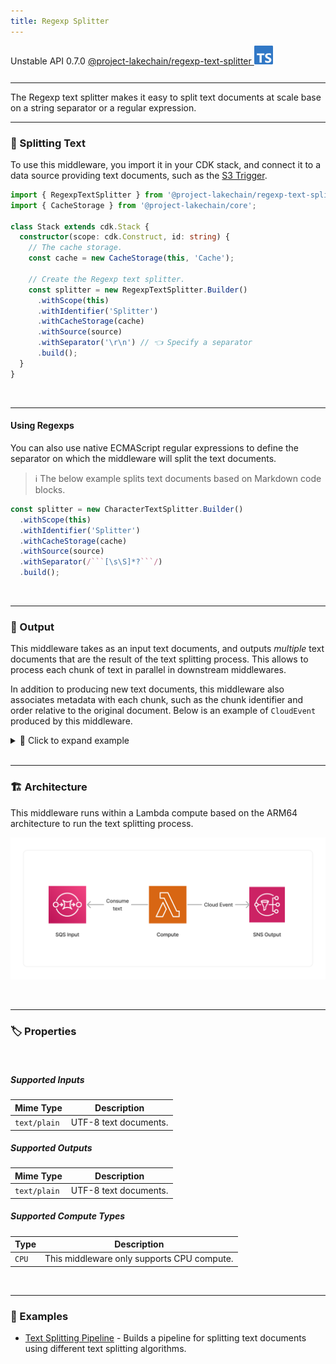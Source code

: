 ```yaml
---
title: Regexp Splitter
---
```


<span title="Label: Pro" data-view-component="true" class="Label Label--api text-uppercase">
  Unstable API
</span>
<span title="Label: Pro" data-view-component="true" class="Label Label--version text-uppercase">
  0.7.0
</span>
<span title="Label: Pro" data-view-component="true" class="Label Label--package">
  <a target="_blank" href="https://www.npmjs.com/package/@project-lakechain/regexp-text-splitter">
    @project-lakechain/regexp-text-splitter
  </a>
</span>
<span class="language-icon">
  <svg role="img" viewBox="0 0 24 24" width="30" xmlns="http://www.w3.org/2000/svg" style="fill: #3178C6;"><title>TypeScript</title><path d="M1.125 0C.502 0 0 .502 0 1.125v21.75C0 23.498.502 24 1.125 24h21.75c.623 0 1.125-.502 1.125-1.125V1.125C24 .502 23.498 0 22.875 0zm17.363 9.75c.612 0 1.154.037 1.627.111a6.38 6.38 0 0 1 1.306.34v2.458a3.95 3.95 0 0 0-.643-.361 5.093 5.093 0 0 0-.717-.26 5.453 5.453 0 0 0-1.426-.2c-.3 0-.573.028-.819.086a2.1 2.1 0 0 0-.623.242c-.17.104-.3.229-.393.374a.888.888 0 0 0-.14.49c0 .196.053.373.156.529.104.156.252.304.443.444s.423.276.696.41c.273.135.582.274.926.416.47.197.892.407 1.266.628.374.222.695.473.963.753.268.279.472.598.614.957.142.359.214.776.214 1.253 0 .657-.125 1.21-.373 1.656a3.033 3.033 0 0 1-1.012 1.085 4.38 4.38 0 0 1-1.487.596c-.566.12-1.163.18-1.79.18a9.916 9.916 0 0 1-1.84-.164 5.544 5.544 0 0 1-1.512-.493v-2.63a5.033 5.033 0 0 0 3.237 1.2c.333 0 .624-.03.872-.09.249-.06.456-.144.623-.25.166-.108.29-.234.373-.38a1.023 1.023 0 0 0-.074-1.089 2.12 2.12 0 0 0-.537-.5 5.597 5.597 0 0 0-.807-.444 27.72 27.72 0 0 0-1.007-.436c-.918-.383-1.602-.852-2.053-1.405-.45-.553-.676-1.222-.676-2.005 0-.614.123-1.141.369-1.582.246-.441.58-.804 1.004-1.089a4.494 4.494 0 0 1 1.47-.629 7.536 7.536 0 0 1 1.77-.201zm-15.113.188h9.563v2.166H9.506v9.646H6.789v-9.646H3.375z"/></svg>
</span>
<div style="margin-top: 26px"></div>

---

The Regexp text splitter makes it easy to split text documents at scale base on a string separator or a regular expression.

---

### 📝 Splitting Text

To use this middleware, you import it in your CDK stack, and connect it to a data source providing text documents, such as the [S3 Trigger](/project-lakechain/triggers/s3-event-trigger).

```typescript
import { RegexpTextSplitter } from '@project-lakechain/regexp-text-splitter';
import { CacheStorage } from '@project-lakechain/core';

class Stack extends cdk.Stack {
  constructor(scope: cdk.Construct, id: string) {
    // The cache storage.
    const cache = new CacheStorage(this, 'Cache');

    // Create the Regexp text splitter.
    const splitter = new RegexpTextSplitter.Builder()
      .withScope(this)
      .withIdentifier('Splitter')
      .withCacheStorage(cache)
      .withSource(source)
      .withSeparator('\r\n') // 👈 Specify a separator
      .build();
  }
}
```

<br>

---

#### Using Regexps

You can also use native ECMAScript regular expressions to define the separator on which the middleware will split the text documents.

> ℹ️ The below example splits text documents based on Markdown code blocks.

```typescript
const splitter = new CharacterTextSplitter.Builder()
  .withScope(this)
  .withIdentifier('Splitter')
  .withCacheStorage(cache)
  .withSource(source)
  .withSeparator(/```[\s\S]*?```/)
  .build();
```

<br>

---

### 📄 Output

This middleware takes as an input text documents, and outputs *multiple* text documents that are the result of the text splitting process. This allows to process each chunk of text in parallel in downstream middlewares.

In addition to producing new text documents, this middleware also associates metadata with each chunk, such as the chunk identifier and order relative to the original document. Below is an example of `CloudEvent` produced by this middleware.

<details>
  <summary>💁 Click to expand example</summary>

  ```json
  {
    "specversion": "1.0",
    "id": "1780d5de-fd6f-4530-98d7-82ebee85ea39",
    "type": "document-created",
    "time": "2023-10-22T13:19:10.657Z",
    "data": {
        "chainId": "6ebf76e4-f70c-440c-98f9-3e3e7eb34c79",
        "source": {
            "url": "s3://bucket/text.txt",
            "type": "text/plain",
            "size": 24536,
            "etag": "1243cbd6cf145453c8b5519a2ada4779"
        },
        "document": {
            "url": "s3://bucket/text.txt",
            "type": "text/plain",
            "size": 24536,
            "etag": "1243cbd6cf145453c8b5519a2ada4779"
        },
        "metadata": {
          "properties": {
            "kind": "text",
            "attrs": {
              "chunk": {
                "id": "4a5b6c7d8e9fd21dacb",
                "order": 0
              }
            }
          }
        },
        "callStack": []
    }
  }
  ```

</details>

<br>

---

### 🏗️ Architecture

This middleware runs within a Lambda compute based on the ARM64 architecture to run the text splitting process.

![Architecture](../../../assets/regexp-text-splitter-architecture.png)

<br>

---

### 🏷️ Properties

<br>

##### Supported Inputs

|  Mime Type  | Description |
| ----------- | ----------- |
| `text/plain` | UTF-8 text documents. |

##### Supported Outputs

|  Mime Type  | Description |
| ----------- | ----------- |
| `text/plain` | UTF-8 text documents. |

##### Supported Compute Types

| Type  | Description |
| ----- | ----------- |
| `CPU` | This middleware only supports CPU compute. |

<br>

---

### 📖 Examples

- [Text Splitting Pipeline](https://github.com/awslabs/project-lakechain/tree/main/examples/simple-pipelines/text-splitting-pipeline) - Builds a pipeline for splitting text documents using different text splitting algorithms.
